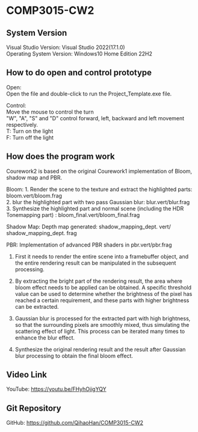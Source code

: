 # COMP3015-CW2

## System Version
 Visual Studio Version: Visual Studio 2022(17.1.0)<br/>
 Operating System Version: Windows10 Home Edition 22H2

## How to do open and control prototype
Open:<br/>
Open the file and double-click to run the Project_Template.exe file.

Control:<br/>
Move the mouse to control the turn<br/>
"W", "A", "S" and "D" control forward, left, backward and left movement respectively.<br/>
T: Turn on the light<br/>
F: Turn off the light

## How does the program work

Courework2 is based on the original Courework1 implementation of Bloom, shadow map and PBR.<br/>

Bloom: 1. Render the scene to the texture and extract the highlighted parts: bloom.vert/bloom.frag<br/>
2. blur the highlighted part with two pass Gaussian blur: blur.vert/blur.frag<br/>
3. Synthesize the highlighted part and normal scene (including the HDR Tonemapping part) : bloom_final.vert/bloom_final.frag<br/>

Shadow Map: Depth map generated: shadow_mapping_dept. vert/ shadow_mapping_dept. frag<br/>

PBR: Implementation of advanced PBR shaders in pbr.vert/pbr.frag

1. First it needs to render the entire scene into a framebuffer object, and the entire rendering result can be manipulated in the subsequent processing.

2. By extracting the bright part of the rendering result, the area where bloom effect needs to be applied can be obtained. A specific threshold value can be used to determine whether the brightness of the pixel has reached a certain requirement, and these parts with higher brightness can be extracted.

3. Gaussian blur is processed for the extracted part with high brightness, so that the surrounding pixels are smoothly mixed, thus simulating the scattering effect of light. This process can be iterated many times to enhance the blur effect.

4. Synthesize the original rendering result and the result after Gaussian blur processing to obtain the final bloom effect.

## Video Link
YouTube: https://youtu.be/FHyhOjigYQY

## Git Repository
GitHub: https://github.com/QihaoHan/COMP3015-CW2

